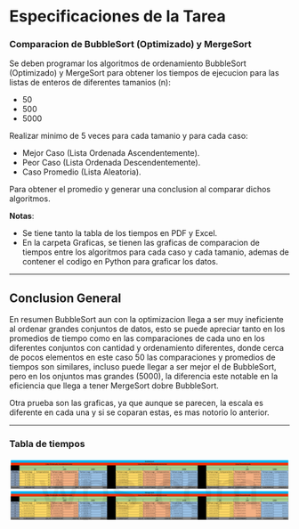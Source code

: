 # Especificaciones de la Tarea
### Comparacion de BubbleSort (Optimizado) y MergeSort
Se deben programar los algoritmos de ordenamiento BubbleSort (Optimizado) y MergeSort para obtener los tiempos de ejecucion para las listas de enteros de diferentes tamanios (n):

- 50
- 500
- 5000

Realizar minimo de 5 veces para cada tamanio y para cada caso:

- Mejor Caso (Lista Ordenada Ascendentemente).
- Peor Caso (Lista Ordenada Descendentemente).
- Caso Promedio (Lista Aleatoria).

Para obtener el promedio y generar una conclusion al comparar dichos algoritmos.

**Notas**: 

- Se tiene tanto la tabla de los tiempos en PDF y Excel.
- En la carpeta Graficas, se tienen las graficas de comparacion de tiempos entre los algoritmos para cada caso y cada tamanio, ademas de contener el codigo en Python para graficar los datos.


---
## Conclusion General
En resumen BubbleSort aun con la optimizacion llega a ser muy ineficiente al ordenar grandes conjuntos de datos, esto se puede apreciar tanto en los promedios de tiempo como en las comparaciones de cada uno en los diferentes conjuntos con cantidad y ordenamiento diferentes, donde cerca de pocos elementos en este caso 50 las comparaciones y promedios de tiempos son similares, incluso puede llegar a ser mejor el de BubbleSort, pero en los onjuntos mas grandes (5000), la diferencia este notable en la eficiencia que llega a tener MergeSort dobre BubbleSort. 

Otra prueba son las graficas, ya que aunque se parecen, la escala es diferente en cada una y si se coparan estas, es mas notorio lo anterior.

---
### Tabla de tiempos
![Tabla de Tiempos](Tabla.png)
